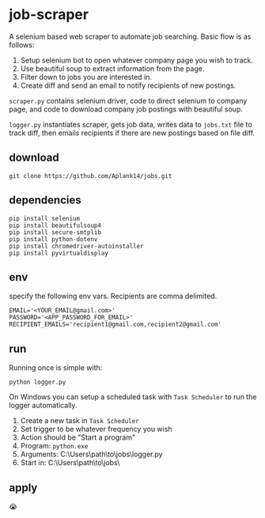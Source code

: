 # job-scraper
A selenium based web scraper to automate job searching. Basic flow is as follows:
1. Setup selenium bot to open whatever company page you wish to track.
2. Use beautiful soup to extract information from the page.
3. Filter down to jobs you are interested in.
4. Create diff and send an email to notify recipients of new postings. 

`scraper.py` contains selenium driver, code to direct selenium to company page, and code to download company job postings with beautiful soup.

`logger.py` instantiates scraper, gets job data, writes data to `jobs.txt` file to track diff, then emails recipients if there are new postings based on file diff.

## download
    git clone https://github.com/Aplank14/jobs.git

## dependencies
    pip install selenium
    pip install beautifulsoup4
    pip install secure-smtplib
    pip install python-dotenv
    pip install chromedriver-autoinstaller
    pip install pyvirtualdisplay

## env
specify the following env vars. Recipients are comma delimited.

    EMAIL='<YOUR_EMAIL@gmail.com>'
    PASSWORD='<APP_PASSWORD_FOR_EMAIL>'
    RECIPIENT_EMAILS='recipient1@gmail.com,recipient2@gmail.com'

## run
Running once is simple with:

    python logger.py

On Windows you can setup a scheduled task with `Task Scheduler` to run the logger automatically.
1. Create a new task in `Task Scheduler`
2. Set trigger to be whatever frequency you wish
3. Action should be "Start a program" 
4. Program: `python.exe`
5. Arguments: C:\Users\path\to\jobs\logger.py
6. Start in: C:\Users\path\to\jobs\

## apply
:sob: